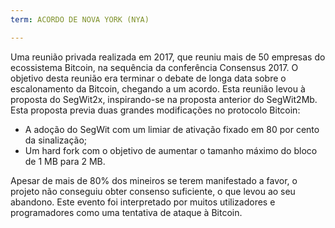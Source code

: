 ```yaml
---
term: ACORDO DE NOVA YORK (NYA)

---
```

Uma reunião privada realizada em 2017, que reuniu mais de 50 empresas do ecossistema Bitcoin, na sequência da conferência Consensus 2017. O objetivo desta reunião era terminar o debate de longa data sobre o escalonamento da Bitcoin, chegando a um acordo. Esta reunião levou à proposta do SegWit2x, inspirando-se na proposta anterior do SegWit2Mb. Esta proposta previa duas grandes modificações no protocolo Bitcoin:


- A adoção do SegWit com um limiar de ativação fixado em 80 por cento da sinalização;
- Um hard fork com o objetivo de aumentar o tamanho máximo do bloco de 1 MB para 2 MB.

Apesar de mais de 80% dos mineiros se terem manifestado a favor, o projeto não conseguiu obter consenso suficiente, o que levou ao seu abandono. Este evento foi interpretado por muitos utilizadores e programadores como uma tentativa de ataque à Bitcoin.